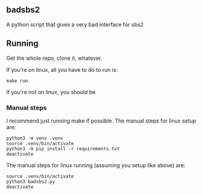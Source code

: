 ## badsbs2
A python script that gives a very bad interface for sbs2

## Running
Get the whole repo, clone it, whatever.

If you're on linux, all you have to do to run is:

```shell
make run  
```

If you're not on linux, you should be

### Manual steps

I recommend just running make if possible. 
The manual steps for linux setup are:

```shell
python3 -m venv .venv
source .venv/bin/activate
python3 -m pip install -r requirements.txt
deactivate
```

The manual steps for linux running (assuming you setup like above) are:

```shell
source .venv/bin/activate
python3 badsbs2.py
deactivate
```

